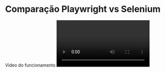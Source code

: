 # Comparação Playwright vs Selenium

Video do funcionamento
![Vídeo do Funcionamento](Funcionamento.webm)

